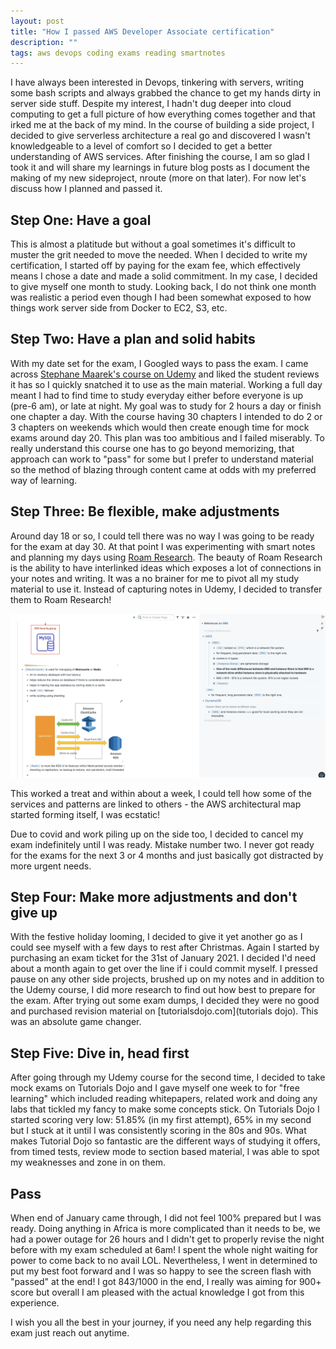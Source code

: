 ```yaml
---
layout: post
title: "How I passed AWS Developer Associate certification"
description: ""
tags: aws devops coding exams reading smartnotes
---
```


I have always been interested in Devops, tinkering with servers, writing some bash scripts and always grabbed the chance to get my hands dirty in server side stuff. Despite my interest, I hadn't dug deeper into cloud computing to get a full picture of how everything comes together and that irked me at the back of my mind. In the course of building a side project, I decided to give serverless architecture a real go and discovered I wasn't knowledgeable to a level of comfort so I decided to get a better understanding of AWS services. After finishing the course, I am so glad I took it and will share my learnings in future blog posts as I document the making of my new sideproject, nroute (more on that later). For now let's discuss how I planned and passed it.

<!--more-->

## Step One: Have a goal

This is almost a platitude but without a goal sometimes it's difficult to muster the grit needed to move the needed. When I decided to write my certification, I started off by paying for the exam fee, which effectively means I chose a date and made a solid commitment. In my case, I decided to give myself one month to study. Looking back, I do not think one month was realistic a period even though I had been somewhat exposed to how things work server side from Docker to EC2, S3, etc.

## Step Two: Have a plan and solid habits

With my date set for the exam, I Googled ways to pass the exam. I came across [Stephane Maarek's course on Udemy](https://www.udemy.com/course/aws-certified-developer-associate-dva-c01/) and liked the student reviews it has so I quickly snatched it to use as the main material. Working a full day meant I had to find time to study everyday either before everyone is up (pre-6 am), or late at night. My goal was to study for 2 hours a day or finish one chapter a day. With the course having 30 chapters I intended to do 2 or 3 chapters on weekends which would then create enough time for mock exams around day 20. This plan was too ambitious and I failed miserably. To really understand this course one has to go beyond memorizing, that approach can work to "pass" for some but I prefer to understand material so the method of blazing through content came at odds with my preferred way of learning.

## Step Three: Be flexible, make adjustments

Around day 18 or so, I could tell there was no way I was going to be ready for the exam at day 30. At that point I was experimenting with smart notes and planning my days using [Roam Research](www.roamresearch.com). The beauty of Roam Research is the ability to have interlinked ideas which exposes a lot of connections in your notes and writing. It was a no brainer for me to pivot all my study material to use it. Instead of capturing notes in Udemy, I decided to transfer them to Roam Research!

![Roam Research](/public/images/rr.png)

This worked a treat and within about a week, I could tell how some of the services and patterns are linked to others - the AWS architectural map started forming itself, I was ecstatic!

Due to covid and work piling up on the side too, I decided to cancel my exam indefinitely until I was ready. Mistake number two. I never got ready for the exams for the next 3 or 4 months and just basically got distracted by more urgent needs.

## Step Four: Make more adjustments and don't give up

With the festive holiday looming, I decided to give it yet another go as I could see myself with a few days to rest after Christmas. Again I started by purchasing an exam ticket for the 31st of January 2021. I decided I'd need about a month again to get over the line if i could commit myself. I pressed pause on any other side projects, brushed up on my notes and in addition to the Udemy course, I did more research to find out how best to prepare for the exam. After trying out some exam dumps, I decided they were no good and purchased revision material on [tutorialsdojo.com](tutorials dojo). This was an absolute game changer.

## Step Five: Dive in, head first

After going through my Udemy course for the second time, I decided to take mock exams on Tutorials Dojo and I gave myself one week to for "free learning" which included reading whitepapers, related work and doing any labs that tickled my fancy to make some concepts stick. On Tutorials Dojo I started scoring very low: 51.85% (in my first attempt), 65% in my second but I stuck at it until I was consistently scoring in the 80s and 90s. What makes Tutorial Dojo so fantastic are the different ways of studying it offers, from timed tests, review mode to section based material, I was able to spot my weaknesses and zone in on them.

## Pass

When end of January came through, I did not feel 100% prepared but I was ready. Doing anything in Africa is more complicated than it needs to be, we had a power outage for 26 hours and I didn't get to properly revise the night before with my exam scheduled at 6am! I spent the whole night waiting for power to come back to no avail LOL. Nevertheless, I went in determined to put my best foot forward and I was so happy to see the screen flash with "passed" at the end! I got 843/1000 in the end, I really was aiming for 900+ score but overall I am pleased with the actual knowledge I got from this experience.

I wish you all the best in your journey, if you need any help regarding this exam just reach out anytime.
